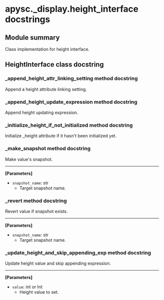 # apysc._display.height_interface docstrings

## Module summary

Class implementation for height interface.

## HeightInterface class docstring



### _append_height_attr_linking_setting method docstring

Append a height attribute linking setting.

### _append_height_update_expression method docstring

Append height updating expression.

### _initialize_height_if_not_initialized method docstring

Initialize _height attribute if it hasn't been initialized yet.

### _make_snapshot method docstring

Make value's snapshot.<hr>

**[Parameters]**

- `snapshot_name`: str
  - Target snapshot name.

### _revert method docstring

Revert value if snapshot exists.<hr>

**[Parameters]**

- `snapshot_name`: str
  - Target snapshot name.

### _update_height_and_skip_appending_exp method docstring

Update height value and skip appending expression.<hr>

**[Parameters]**

- `value`: int or Int
  - Height value to set.